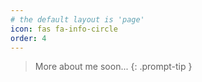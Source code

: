 ```yaml
---
# the default layout is 'page'
icon: fas fa-info-circle
order: 4
---
```


> More about me soon...
{: .prompt-tip }
